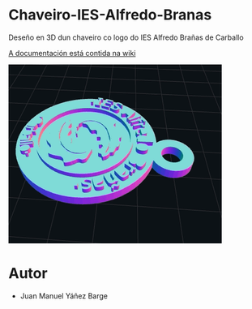 # Chaveiro-IES-Alfredo-Branas
Deseño en 3D dun chaveiro co logo do IES Alfredo Brañas de Carballo

[A documentación está contida na wiki](https://github.com/JuanMYB/Chaveiro-IES-Alfredo-Branas/wiki)

![](https://github.com/JuanMYB/Chaveiro-IES-Alfredo-Branas/blob/main/Imaxes/Chaveiro_IES_AlfredoBranas.gif)

# Autor

* Juan Manuel Yáñez Barge
